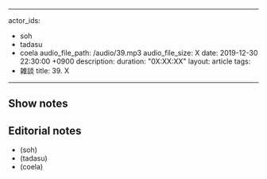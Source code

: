 
---
actor_ids:
  - soh
  - tadasu
  - coela
audio_file_path: /audio/39.mp3
audio_file_size: X
date: 2019-12-30 22:30:00 +0900
description: 
duration: "0X:XX:XX"
layout: article
tags: 
  - 雑談
title: 39. X
---

## Show notes

## Editorial notes
- (soh)
- (tadasu)
- (coela)

